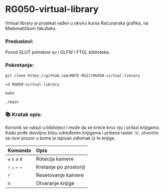 # RG050-virtual-library

Virtual library je projekat rađen u okviru kursa Računarska grafika, na Matematičkom fakultetu.

### Preduslovi:
Pored GLUT potrebne su i GLFW i FTGL biblioteke.

### Pokretanje:
```
git clone https://github.com/MATF-RG17/RG050-virtual-library
```
```
cd RG050-virtual-library
```
```
make
```
```
./main
```

### :books: Kratak opis:
Korisnik se nalazi u biblioteci i može da se kreće kroz nju i prilazi knjigama. Kada priđe dovoljno blizu određenim knjigama i pritisne taster 'o', otvoriće se novi prozor u kome je ispisan odlomak iz te knjige.

| **Komanda** | **Opis** |
| :---  | :--- |
| `w` `s` `a` `d` | Rotacija kamere |
| `↑` `↓` `←` `→`   | Kretanje po prostoriji  |
| `r` | Resetovanje kamere |
| `o` | Otvaranje knjige |

